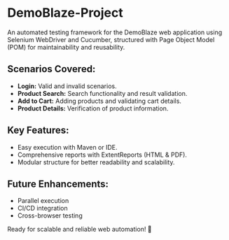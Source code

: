 # DemoBlaze-Project

An automated testing framework for the DemoBlaze web application using Selenium WebDriver and Cucumber, structured with Page Object Model (POM) for maintainability and reusability.

## Scenarios Covered:
- **Login:** Valid and invalid scenarios.
- **Product Search:** Search functionality and result validation.
- **Add to Cart:** Adding products and validating cart details.
- **Product Details:** Verification of product information.

## Key Features:
- Easy execution with Maven or IDE.
- Comprehensive reports with ExtentReports (HTML & PDF).
- Modular structure for better readability and scalability.

## Future Enhancements:
- Parallel execution
- CI/CD integration
- Cross-browser testing

Ready for scalable and reliable web automation! 🚀
